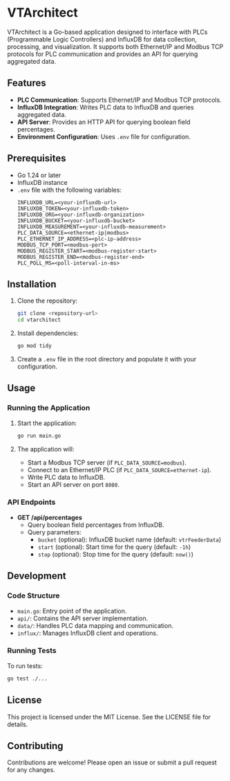 # VTArchitect

VTArchitect is a Go-based application designed to interface with PLCs (Programmable Logic Controllers) and InfluxDB for data collection, processing, and visualization. It supports both Ethernet/IP and Modbus TCP protocols for PLC communication and provides an API for querying aggregated data.

## Features

- **PLC Communication**: Supports Ethernet/IP and Modbus TCP protocols.
- **InfluxDB Integration**: Writes PLC data to InfluxDB and queries aggregated data.
- **API Server**: Provides an HTTP API for querying boolean field percentages.
- **Environment Configuration**: Uses `.env` file for configuration.

## Prerequisites

- Go 1.24 or later
- InfluxDB instance
- `.env` file with the following variables:
  ```env
  INFLUXDB_URL=<your-influxdb-url>
  INFLUXDB_TOKEN=<your-influxdb-token>
  INFLUXDB_ORG=<your-influxdb-organization>
  INFLUXDB_BUCKET=<your-influxdb-bucket>
  INFLUXDB_MEASUREMENT=<your-influxdb-measurement>
  PLC_DATA_SOURCE=<ethernet-ip|modbus>
  PLC_ETHERNET_IP_ADDRESS=<plc-ip-address>
  MODBUS_TCP_PORT=<modbus-port>
  MODBUS_REGISTER_START=<modbus-register-start>
  MODBUS_REGISTER_END=<modbus-register-end>
  PLC_POLL_MS=<poll-interval-in-ms>
  ```

## Installation

1. Clone the repository:
   ```bash
   git clone <repository-url>
   cd vtarchitect
   ```

2. Install dependencies:
   ```bash
   go mod tidy
   ```

3. Create a `.env` file in the root directory and populate it with your configuration.

## Usage

### Running the Application

1. Start the application:
   ```bash
   go run main.go
   ```

2. The application will:
   - Start a Modbus TCP server (if `PLC_DATA_SOURCE=modbus`).
   - Connect to an Ethernet/IP PLC (if `PLC_DATA_SOURCE=ethernet-ip`).
   - Write PLC data to InfluxDB.
   - Start an API server on port `8080`.

### API Endpoints

- **GET /api/percentages**
  - Query boolean field percentages from InfluxDB.
  - Query parameters:
    - `bucket` (optional): InfluxDB bucket name (default: `vtrFeederData`)
    - `start` (optional): Start time for the query (default: `-1h`)
    - `stop` (optional): Stop time for the query (default: `now()`)

## Development

### Code Structure

- `main.go`: Entry point of the application.
- `api/`: Contains the API server implementation.
- `data/`: Handles PLC data mapping and communication.
- `influx/`: Manages InfluxDB client and operations.

### Running Tests

To run tests:
```bash
go test ./...
```

## License

This project is licensed under the MIT License. See the LICENSE file for details.

## Contributing

Contributions are welcome! Please open an issue or submit a pull request for any changes.
